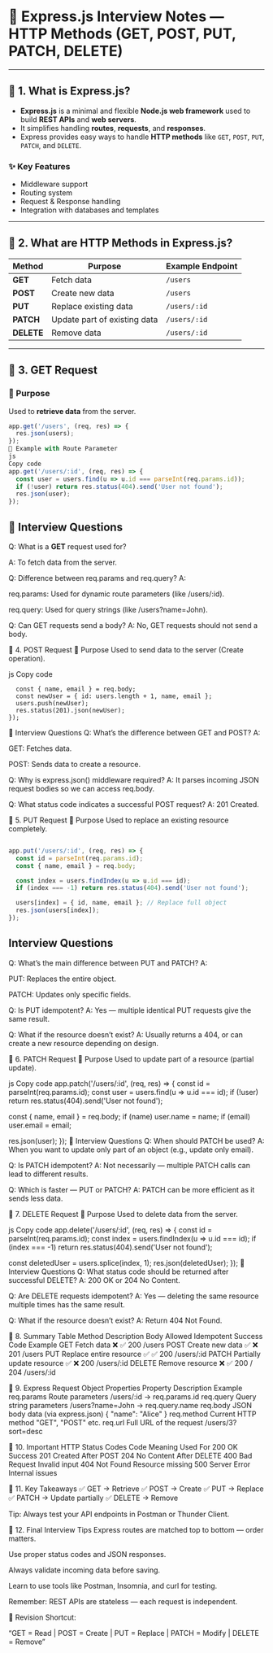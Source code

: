 # 🚀 Express.js Interview Notes — HTTP Methods (GET, POST, PUT, PATCH, DELETE)

---

## 🔹 1. What is Express.js?

- **Express.js** is a minimal and flexible **Node.js web framework** used to build **REST APIs** and **web servers**.
- It simplifies handling **routes**, **requests**, and **responses**.
- Express provides easy ways to handle **HTTP methods** like `GET`, `POST`, `PUT`, `PATCH`, and `DELETE`.

### ✨ Key Features
- Middleware support  
- Routing system  
- Request & Response handling  
- Integration with databases and templates  

---

## 🔹 2. What are HTTP Methods in Express.js?

| Method | Purpose | Example Endpoint |
|--------|----------|------------------|
| **GET** | Fetch data | `/users` |
| **POST** | Create new data | `/users` |
| **PUT** | Replace existing data | `/users/:id` |
| **PATCH** | Update part of existing data | `/users/:id` |
| **DELETE** | Remove data | `/users/:id` |

---

## 🔹 3. GET Request

### 📘 Purpose
Used to **retrieve data** from the server.

```js
app.get('/users', (req, res) => {
  res.json(users);
});
🧩 Example with Route Parameter
js
Copy code
app.get('/users/:id', (req, res) => {
  const user = users.find(u => u.id === parseInt(req.params.id));
  if (!user) return res.status(404).send('User not found');
  res.json(user);
});

```
## 🧠 Interview Questions
Q: What is a **GET** request used for?

A: To fetch data from the server.

Q: Difference between req.params and req.query?
A:

req.params: Used for dynamic route parameters (like /users/:id).

req.query: Used for query strings (like /users?name=John).

Q: Can GET requests send a body?
A: No, GET requests should not send a body.

🔹 4. POST Request
📘 Purpose
Used to send data to the server (Create operation).

js
Copy code
```app.post('/users', (req, res) => {
  const { name, email } = req.body;
  const newUser = { id: users.length + 1, name, email };
  users.push(newUser);
  res.status(201).json(newUser);
});
```
🧠 Interview Questions
Q: What’s the difference between GET and POST?
A:

GET: Fetches data.

POST: Sends data to create a resource.

Q: Why is express.json() middleware required?
A: It parses incoming JSON request bodies so we can access req.body.

Q: What status code indicates a successful POST request?
A: 201 Created.

🔹 5. PUT Request
📘 Purpose
Used to replace an existing resource completely.

```js

app.put('/users/:id', (req, res) => {
  const id = parseInt(req.params.id);
  const { name, email } = req.body;

  const index = users.findIndex(u => u.id === id);
  if (index === -1) return res.status(404).send('User not found');

  users[index] = { id, name, email }; // Replace full object
  res.json(users[index]);
});
```
## Interview Questions
Q: What’s the main difference between PUT and PATCH?
A:

PUT: Replaces the entire object.

PATCH: Updates only specific fields.

Q: Is PUT idempotent?
A: Yes — multiple identical PUT requests give the same result.

Q: What if the resource doesn’t exist?
A: Usually returns a 404, or can create a new resource depending on design.

🔹 6. PATCH Request
📘 Purpose
Used to update part of a resource (partial update).

js
Copy code
app.patch('/users/:id', (req, res) => {
  const id = parseInt(req.params.id);
  const user = users.find(u => u.id === id);
  if (!user) return res.status(404).send('User not found');

  const { name, email } = req.body;
  if (name) user.name = name;
  if (email) user.email = email;

  res.json(user);
});
🧠 Interview Questions
Q: When should PATCH be used?
A: When you want to update only part of an object (e.g., update only email).

Q: Is PATCH idempotent?
A: Not necessarily — multiple PATCH calls can lead to different results.

Q: Which is faster — PUT or PATCH?
A: PATCH can be more efficient as it sends less data.

🔹 7. DELETE Request
📘 Purpose
Used to delete data from the server.

js
Copy code
app.delete('/users/:id', (req, res) => {
  const id = parseInt(req.params.id);
  const index = users.findIndex(u => u.id === id);
  if (index === -1) return res.status(404).send('User not found');

  const deletedUser = users.splice(index, 1);
  res.json(deletedUser);
});
🧠 Interview Questions
Q: What status code should be returned after successful DELETE?
A: 200 OK or 204 No Content.

Q: Are DELETE requests idempotent?
A: Yes — deleting the same resource multiple times has the same result.

Q: What if the resource doesn’t exist?
A: Return 404 Not Found.

🔹 8. Summary Table
Method	Description	Body Allowed	Idempotent	Success Code	Example
GET	Fetch data	❌	✅	200	/users
POST	Create new data	✅	❌	201	/users
PUT	Replace entire resource	✅	✅	200	/users/:id
PATCH	Partially update resource	✅	❌	200	/users/:id
DELETE	Remove resource	❌	✅	200 / 204	/users/:id

🔹 9. Express Request Object Properties
Property	Description	Example
req.params	Route parameters	/users/:id → req.params.id
req.query	Query string parameters	/users?name=John → req.query.name
req.body	JSON body data (via express.json)	{ "name": "Alice" }
req.method	Current HTTP method	"GET", "POST" etc.
req.url	Full URL of the request	/users/3?sort=desc

🔹 10. Important HTTP Status Codes
Code	Meaning	Used For
200	OK	Success
201	Created	After POST
204	No Content	After DELETE
400	Bad Request	Invalid input
404	Not Found	Resource missing
500	Server Error	Internal issues

🔹 11. Key Takeaways
✅ GET → Retrieve
✅ POST → Create
✅ PUT → Replace
✅ PATCH → Update partially
✅ DELETE → Remove

Tip: Always test your API endpoints in Postman or Thunder Client.

🔹 12. Final Interview Tips
Express routes are matched top to bottom — order matters.

Use proper status codes and JSON responses.

Always validate incoming data before saving.

Learn to use tools like Postman, Insomnia, and curl for testing.

Remember: REST APIs are stateless — each request is independent.

🧩 Revision Shortcut:

“GET = Read | POST = Create | PUT = Replace | PATCH = Modify | DELETE = Remove”